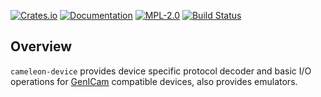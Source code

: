 [![Crates.io][crates-badge]][crates-url]
[![Documentation][docs-badge]][docs-url]
[![MPL-2.0][mpl-badge]][mpl-url]
[![Build Status][actions-badge]][actions-url]

[crates-badge]: https://img.shields.io/crates/v/cameleon-device.svg
[crates-url]: https://crates.io/crates/cameleon-device
[docs-badge]: https://docs.rs/cameleon-device/badge.svg
[docs-url]: https://docs.rs/cameleon-device
[mpl-badge]: https://img.shields.io/badge/License-MPL%202.0-brightgreen.svg
[mpl-url]: ../LICENSE
[actions-badge]: https://github.com/cameleon-rs/cameleon/workflows/CI/badge.svg
[actions-url]: https://github.com/cameleon-rs/cameleon/actions/workflows/ci.yml

## Overview
`cameleon-device` provides device specific protocol decoder and basic I/O operations for [GenICam](https://www.emva.org/standards-technology/genicam/) compatible devices, also provides emulators.
